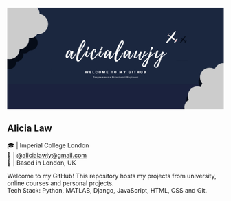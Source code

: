 ![Header](https://github.com/alicialawjy/alicialawjy/blob/main/alicialawjy.png)
## Alicia Law 
🎓  | Imperial College London <br>
📧  | @alicialawjy@gmail.com <br>
📍  | Based in London, UK <br>

Welcome to my GitHub! This repository hosts my projects from university, online courses and personal projects. <br>
Tech Stack: Python, MATLAB, Django, JavaScript, HTML, CSS and Git.
